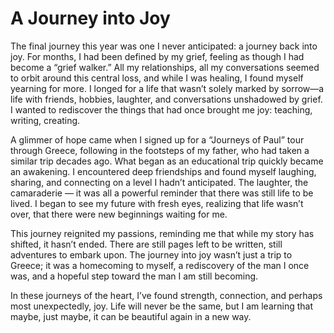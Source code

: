 # A Journey into Joy

The final journey this year was one I never anticipated: a journey back into joy. For months, I had been defined by my
grief, feeling as though I had become a “grief walker.” All my relationships, all my conversations seemed to orbit
around this central loss, and while I was healing, I found myself yearning for more. I longed for a life that wasn’t
solely marked by sorrow—a life with friends, hobbies, laughter, and conversations unshadowed by grief. I wanted to
rediscover the things that had once brought me joy: teaching, writing, creating.

A glimmer of hope came when I signed up for a “Journeys of Paul” tour through Greece, following in the footsteps of my
father, who had taken a similar trip decades ago. What began as an educational trip quickly became an awakening. I
encountered deep friendships and found myself laughing, sharing, and connecting on a level I hadn’t anticipated. The
laughter, the camaraderie — it was all a powerful reminder that there was still life to be lived. I began to see my future
with fresh eyes, realizing that life wasn’t over, that there were new beginnings waiting for me.

This journey reignited my passions, reminding me that while my story has shifted, it hasn’t ended. There are still pages
left to be written, still adventures to embark upon. The journey into joy wasn’t just a trip to Greece; it was a
homecoming to myself, a rediscovery of the man I once was, and a hopeful step toward the man I am still becoming. 

In these journeys of the heart, I’ve found strength, connection, and perhaps most unexpectedly, joy. Life will never be
the same, but I am learning that maybe, just maybe, it can be beautiful again in a new way.
